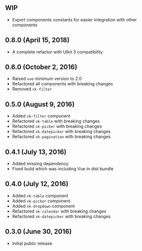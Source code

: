 ## WIP

 - Export components constants for easier integration with other components

## 0.8.0 (April 15, 2018)

* A complete refactor with UIkit 3 compatibility

## 0.6.0 (October 2, 2016)

* Raised `vue` minimum version to 2.0
* Refactored all components with breaking changes
* Removed `vk-filter`


## 0.5.0 (August 9, 2016)

* Added `vk-filter` component
* Refactored `vk-table` with breaking changes
* Refactored `vk-picker` with breaking changes
* Refactored `vk-datepicker` with breaking changes
* Refactored `vk-pagination` with breaking changes


## 0.4.1 (July 13, 2016)

* Added missing dependency
* Fixed build which was including Vue in dist bundle


## 0.4.0 (July 12, 2016)

* Added `vk-table` component
* Added `vk-picker` component
* Added `vk-dropdown` component
* Refactored `vk-calendar` with breaking changes
* Refactored `vk-datepicker` with breaking changes


## 0.3.0 (June 30, 2016)

* Initial public release
